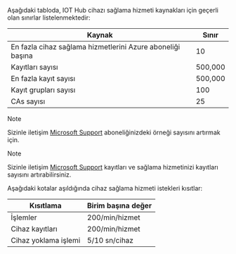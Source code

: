 Aşağıdaki tabloda, IOT Hub cihazı sağlama hizmeti kaynakları için geçerli olan sınırlar listelenmektedir:

| Kaynak | Sınır |
| --- | --- |
| En fazla cihaz sağlama hizmetlerini Azure aboneliği başına | 10 |
| Kayıtları sayısı | 500,000 |
| En fazla kayıt sayısı | 500,000 |
| Kayıt grupları sayısı | 100 |
| CAs sayısı | 25 |

> [!NOTE]
> Sizinle iletişim [Microsoft Support](https://azure.microsoft.com/support/options/) aboneliğinizdeki örneği sayısını artırmak için.

> [!NOTE]
> Sizinle iletişim [Microsoft Support](https://azure.microsoft.com/support/options/) kayıtları ve sağlama hizmetinizi kayıtları sayısını artırabilirsiniz.

Aşağıdaki kotalar aşıldığında cihaz sağlama hizmeti istekleri kısıtlar:

| Kısıtlama | Birim başına değer |
| --- | --- |
| İşlemler | 200/min/hizmet |
| Cihaz kayıtları | 200/min/hizmet |
| Cihaz yoklama işlemi | 5/10 sn/cihaz |
